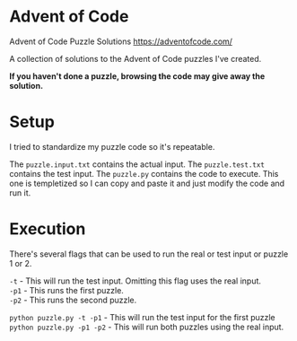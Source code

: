 # Advent of Code
Advent of Code Puzzle Solutions https://adventofcode.com/

A collection of solutions to the Advent of Code puzzles I've created.

**If you haven't done a puzzle, browsing the code may give away the solution.**

# Setup

I tried to standardize my puzzle code so it's repeatable.

The `puzzle.input.txt` contains the actual input.
The `puzzle.test.txt` contains the test input.
The `puzzle.py` contains the code to execute. This one is templetized so I can copy and paste it and just modify the code and run it.

# Execution

There's several flags that can be used to run the real or test input or puzzle 1 or 2.

`-t`    - This will run the test input. Omitting this flag uses the real input.  
`-p1`   - This runs the first puzzle.  
`-p2`   - This runs the second puzzle.  

`python puzzle.py -t -p1`   - This will run the test input for the first puzzle  
`python puzzle.py -p1 -p2`  - This will run both puzzles using the real input.